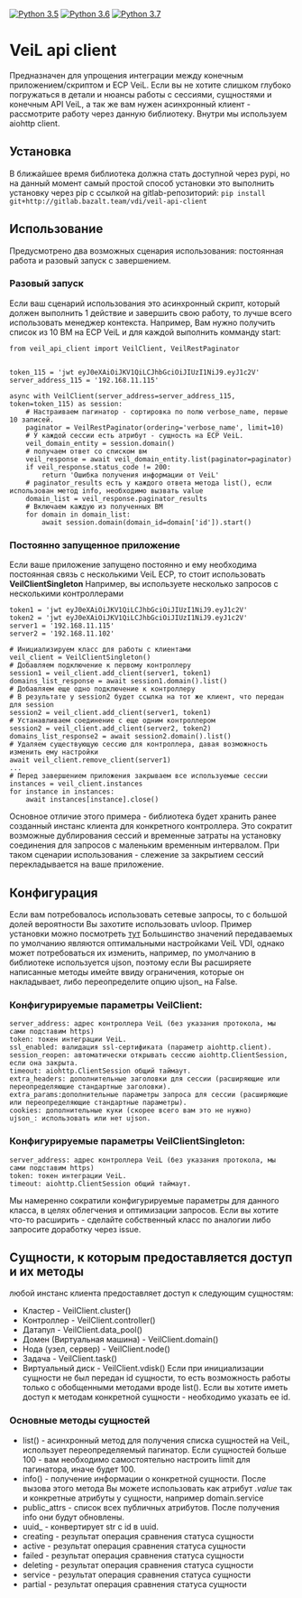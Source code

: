 [![Python 3.5](https://img.shields.io/badge/python-3.5-blue.svg)](https://www.python.org/downloads/release/python-350/)
[![Python 3.6](https://img.shields.io/badge/python-3.6-blue.svg)](https://www.python.org/downloads/release/python-360/)
[![Python 3.7](https://img.shields.io/badge/python-3.7-blue.svg)](https://www.python.org/downloads/release/python-370/)

# VeiL api client
Предназначен для упрощения интеграции между конечным приложением/скриптом и ECP VeiL. Если вы не хотите слишком глубоко 
погружаться в детали и нюансы работы с сессиями, сущностями и конечным API VeiL, а так же вам нужен асинхронный клиент - 
рассмотрите работу через данную библиотеку. Внутри мы используем aiohttp client.

## Установка
В ближайшее время библиотека должна стать доступной через pypi, но на данный момент самый простой способ установки это
выполнить установку через pip с ссылкой на gitlab-репозиторий:
`pip install git+http://gitlab.bazalt.team/vdi/veil-api-client`

## Использование
Предусмотрено два возможных сценария использования: постоянная работа и разовый запуск с завершением.

### Разовый запуск
Если ваш сценарий использования это асинхронный скрипт, который должен выполнить 1 действие и завершить свою работу,
то лучше всего использовать менеджер контекста. Например, Вам нужно получить список из 10 ВМ на ECP VeiL и для каждой
выполнить комманду start:
```
from veil_api_client import VeilClient, VeilRestPaginator


token_115 = 'jwt eyJ0eXAiOiJKV1QiLCJhbGciOiJIUzI1NiJ9.eyJ1c2V'
server_address_115 = '192.168.11.115'

async with VeilClient(server_address=server_address_115, token=token_115) as session:
    # Настраиваем пагинатор - сортировка по полю verbose_name, первые 10 записей.
    paginator = VeilRestPaginator(ordering='verbose_name', limit=10)
    # У каждой сессии есть атрибут - сущность на ECP VeiL.
    veil_domain_entity = session.domain()
    # получаем ответ со списком вм
    veil_response = await veil_domain_entity.list(paginator=paginator)
    if veil_response.status_code != 200:
        return 'Ошибка получения информации от VeiL'
    # paginator_results есть у каждого ответа метода list(), если использован метод info, необходимо вызвать value
    domain_list = veil_response.paginator_results
    # Включаем каждую из полученных ВМ
    for domain in domain_list:
        await session.domain(domain_id=domain['id']).start()
```

### Постоянно запущенное приложение
Если ваше приложение запущено постоянно и ему необходима постоянная связь с несколькими VeiL ECP, то стоит использовать **VeilClientSingleton**
Например, вы используете несколько запросов с несколькими контроллерами
```
token1 = 'jwt eyJ0eXAiOiJKV1QiLCJhbGciOiJIUzI1NiJ9.eyJ1c2V'
token2 = 'jwt eyJ0eXAiOiJKV1QiLCJhbGciOiJIUzI1NiJ9.eyJ1c2V'
server1 = '192.168.11.115'
server2 = '192.168.11.102'

# Инициализируем класс для работы с клиентами
veil_client = VeilClientSingleton()
# Добавляем подключение к первому контроллеру
session1 = veil_client.add_client(server1, token1)
domains_list_response = await session1.domain().list()
# Добавляем еще одно подключение к контроллеру
# В результате у session2 будет ссылка на тот же клиент, что передан для session
session2 = veil_client.add_client(server1, token1)
# Устанавливаем соединение с еще одним контроллером
session2 = veil_client.add_client(server2, token2)
domains_list_response2 = await session2.domain().list()
# Удаляем существующую сессию для контроллера, давая возможность изменить ему настройки
await veil_client.remove_client(server1)
...
# Перед завершением приложения закрываем все используемые сессии
instances = veil_client.instances
for instance in instances:
    await instances[instance].close()
```
Основное отличие этого примера - библиотека будет хранить ранее созданный инстанс клиента для конкретного контроллера.
Это сократит возможные дублирования сессий и временные затраты на установку соединения для запросов с маленьким временным интервалом.
При таком сценарии использования - слежение за закрытием сессий перекладывается на ваше приложение.

## Конфигурация
Если вам потребовалось использовать сетевые запросы, то с большой долей вероятности Вы захотите использовать uvloop.
Пример установки можно посмотреть [тут](https://github.com/MagicStack/uvloop)
Большинство значений передаваемых по умолчанию являются оптимальными настройками VeiL VDI, однако может потребоваться их
изменить, например, по умолчанию в библиотеке используется ujson, поэтому если Вы расширяете написанные методы имейте 
ввиду ограничения, которые он накладывает, либо переопределите опцию ujson_ на False.

### Конфигурируемые параметры VeilClient:
```
server_address: адрес контроллера VeiL (без указания протокола, мы сами подставим https)
token: токен интеграции VeiL.
ssl_enabled: валидация ssl-сертификата (параметр aiohttp.client).
session_reopen: автоматически открывать сессию aiohttp.ClientSession, если она закрыта.
timeout: aiohttp.ClientSession общий таймаут.
extra_headers: дополнительные заголовки для сессии (расширяющие или переопределяющие стандартные заголовки).
extra_params:дополнительные параметры запроса для сессии (расширяющие или переопределяющие стандартные параметры).
cookies: дополнительные куки (скорее всего вам это не нужно)
ujson_: использовать или нет ujson.
```

### Конфигурируемые параметры VeilClientSingleton:
```
server_address: адрес контроллера VeiL (без указания протокола, мы сами подставим https)
token: токен интеграции VeiL.
timeout: aiohttp.ClientSession общий таймаут.
```
Мы намеренно сократили конфигурируемые параметры для данного класса, в целях облегчения и оптимизации запросов. Если
вы хотите что-то расширить - сделайте собственный класс по аналогии либо запросите доработку через issue.

## Сущности, к которым предоставляется доступ и их методы
любой инстанс клиента предоставляет доступ к следующим сущностям:
* Кластер - VeilClient.cluster()
* Контроллер - VeilClient.controller()
* Датапул - VeilClient.data_pool()
* Домен (Виртуальная машина) - VeilClient.domain()
* Нода (узел, сервер) - VeilClient.node()
* Задача - VeilClient.task()
* Виртуальный диск - VeilClient.vdisk()
Если при инициализации сущности не был передан id сущности, то есть возможность работы только с обобщенными методами
вроде list(). Если вы хотите иметь доступ к методам конкретной сущности - необходимо указать ее id.

### Основные методы сущностей
* list() - асинхронный метод для получения списка сущностей на VeiL, использует переопределяемый пагинатор. Если сущностей
больше 100 - вам необходимо самостоятельно настроить limit для пагинатора, иначе будет 100. 
* info() - получение информации о конкретной сущности. После вызова этого метода Вы можете использовать как атрибут *.value*
так и конкретные атрибуты у сущности, например domain.service
* public_attrs - список всех публичных атрибутов. После получения info они будут обновлены.
* uuid_ - конвертирует str с id в uuid.
* creating - результат операция сравнения статуса сущности
* active - результат операция сравнения статуса сущности
* failed - результат операция сравнения статуса сущности
* deleting - результат операция сравнения статуса сущности
* service - результат операция сравнения статуса сущности
* partial - результат операция сравнения статуса сущности